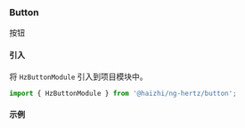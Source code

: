 ### Button

按钮

#### 引入
 将 `HzButtonModule` 引入到项目模块中。

```ts
import { HzButtonModule } from '@haizhi/ng-hertz/button';
```

#### 示例
